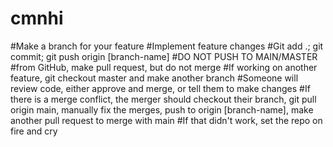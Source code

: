 # cmnhi
#Make a branch for your feature
#Implement feature changes
#Git add .; git commit; git push origin [branch-name]
#DO NOT PUSH TO MAIN/MASTER
#from GitHub, make pull request, but do not merge
#If working on another feature, git checkout master and make another branch
#Someone will review code, either approve and merge, or tell them to make changes
#If there is a merge conflict, the merger should checkout their branch, git pull origin main, manually fix the merges, push to origin [branch-name], make another pull request to merge with main
#If that didn't work, set the repo on fire and cry
